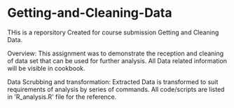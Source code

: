 # Getting-and-Cleaning-Data

THis is a reporsitory Created for course submission Getting and Cleaning Data.

Overview: 
This assignment was to demonstrate the reception and cleaning of data set that can be used for further analysis. All Data related information will be visible in cookbook.

Data Scrubbing and transformation:
Extracted Data is transformed to suit requirements of analysis by series of commands. All code/scripts are listed in 'R_analysis.R' file for the reference.
